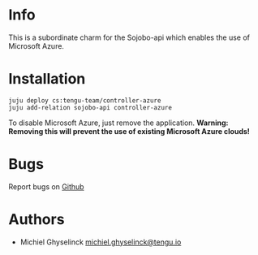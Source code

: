 # Info
This is a subordinate charm for the Sojobo-api which enables the use of Microsoft Azure.

# Installation

```
juju deploy cs:tengu-team/controller-azure
juju add-relation sojobo-api controller-azure
```
To disable Microsoft Azure, just remove the application.
**Warning: Removing this will prevent the use of existing Microsoft Azure clouds!**

# Bugs
Report bugs on <a href="https://github.com/tengu-team/layer-controller-azure/issues">Github</a>

# Authors
- Michiel Ghyselinck <michiel.ghyselinck@tengu.io>
